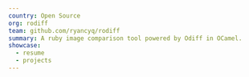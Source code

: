 ```yaml
---
country: Open Source
org: rodiff
team: github.com/ryancyq/rodiff
summary: A ruby image comparison tool powered by Odiff in OCamel.
showcase:
  - resume
  - projects
---
```

